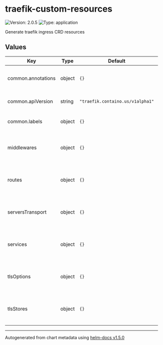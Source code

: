 # traefik-custom-resources

![Version: 2.0.5](https://img.shields.io/badge/Version-2.0.5-informational?style=flat-square) ![Type: application](https://img.shields.io/badge/Type-application-informational?style=flat-square)

Generate traefik ingress CRD resources

## Values

| Key | Type | Default | Description |
|-----|------|---------|-------------|
| common.annotations | object | `{}` | Common annotations to apply to all resources. |
| common.apiVersion | string | `"traefik.containo.us/v1alpha1"` | Default traefik custom resource api version. |
| common.labels | object | `{}` | Common labels to apply to all resources. |
| middlewares | object | `{}` | Map of traefik Middleware resources. Map key is resource name. |
| routes | object | `{}` | Map of traefik IngressRoute resources. Map key is resource name. |
| serversTransport | object | `{}` | Map of traefik ServersTransport resources. Map key is resource name. |
| services | object | `{}` | Map of traefik TraefikService resources. Map key is resource name. |
| tlsOptions | object | `{}` | Map of traefik TLSOption resources. Map key is resource name. |
| tlsStores | object | `{}` | Map of traefik TLSStore resources. Map key is resource name. |

----------------------------------------------
Autogenerated from chart metadata using [helm-docs v1.5.0](https://github.com/norwoodj/helm-docs/releases/v1.5.0)
